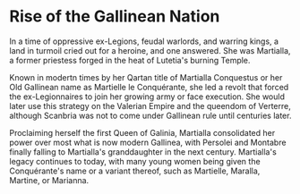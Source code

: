 # Rise of the Gallinean Nation

In a time of oppressive ex-Legions, feudal warlords, and warring kings, a land in turmoil 
cried out for a heroine, and one answered. She was Martialla, a former priestess forged in the heat of 
Lutetia's burning Temple.

Known in modertn times by her Qartan title of Martialla Conquestus or her Old Gallinean name as Martielle 
le Conquérante, she led a revolt that forced the ex-Legionnaires to join her growing army or face execution.
She would later use this strategy on the Valerian Empire and the queendom of Verterre, although Scanbria
was not to come under Gallinean rule until centuries later.

Proclaiming herself the first Queen of Galinia, Martialla consolidated her power over most what is now
modern Gallinea, with Persolei and Montabre finally falling to Martialla's granddaughter in the next
century. Martialla's legacy continues to today, with many young women being given the Conquérante's
name or a variant thereof, such as Martielle, Maralla, Martine, or Marianna.

